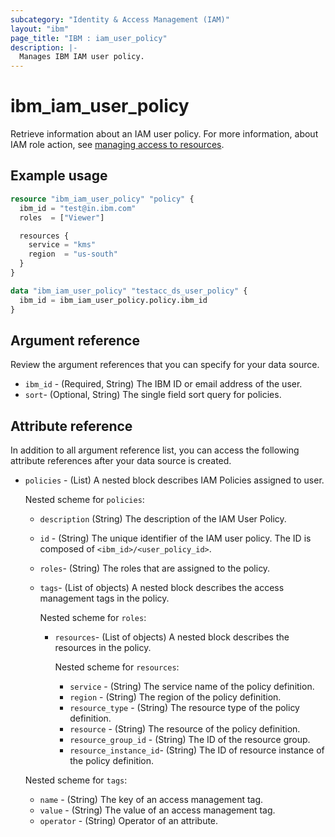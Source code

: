 ```yaml
---
subcategory: "Identity & Access Management (IAM)"
layout: "ibm"
page_title: "IBM : iam_user_policy"
description: |-
  Manages IBM IAM user policy.
---
```


# ibm_iam_user_policy

Retrieve information about an IAM user policy. For more information, about IAM role action, see [managing access to resources](https://cloud.ibm.com/docs/account?topic=account-assign-access-resources).

## Example usage

```terraform
resource "ibm_iam_user_policy" "policy" {
  ibm_id = "test@in.ibm.com"
  roles  = ["Viewer"]

  resources {
    service = "kms"
    region  = "us-south"
  }
}

data "ibm_iam_user_policy" "testacc_ds_user_policy" {
  ibm_id = ibm_iam_user_policy.policy.ibm_id
}

```

## Argument reference

Review the argument references that you can specify for your data source.

- `ibm_id` - (Required, String) The IBM ID or email address of the user.
- `sort`- (Optional, String) The single field sort query for  policies.

## Attribute reference

In addition to all argument reference list, you can access the following attribute references after your data source is created.

- `policies` - (List) A nested block describes IAM Policies assigned to user.

  Nested scheme for `policies`:
  - `description`  (String) The description of the IAM User Policy.
  - `id` - (String) The unique identifier of the IAM user policy. The ID is composed of `<ibm_id>/<user_policy_id>`.
  - `roles`-  (String) The roles that are assigned to the policy.
  - `tags`- (List of objects) A nested block describes the access management tags in the policy.
  
    Nested scheme for `roles`:
    - `resources`- (List of objects) A nested block describes the resources in the policy.

      Nested scheme for `resources`:
      -  `service` - (String) The service name of the policy definition. 
      - `region` - (String) The region of the policy definition.
      - `resource_type` - (String) The resource type of the policy definition.
      - `resource` - (String) The resource of the policy definition.
      - `resource_group_id` - (String) The ID of the resource group.
      - `resource_instance_id`- (String) The ID of resource instance of the policy definition.
  
  Nested scheme for `tags`:
    - `name` - (String) The key of an access management tag. 
    - `value` - (String) The value of an access management tag.
    - `operator` - (String) Operator of an attribute.
